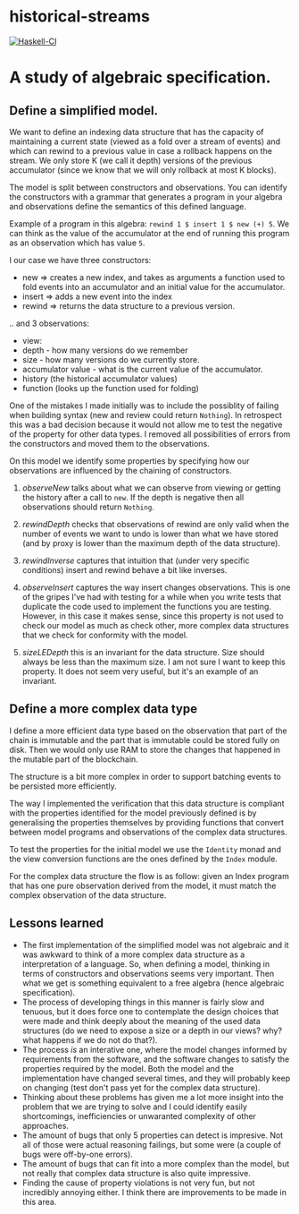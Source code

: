 # historical-streams

[![Haskell-CI](https://github.com/raduom/hysterical-screams/actions/workflows/haskell-ci.yml/badge.svg)](https://github.com/raduom/hysterical-screams/actions/workflows/haskell-ci.yml)

# A study of algebraic specification.

## Define a simplified model.

We want to define an indexing data structure that has the capacity of maintaining a current state (viewed as a fold over a stream of events) and which can rewind to a previous value in case a rollback happens on the stream. We only store K (we call it depth) versions of the previous accumulator (since we know that we will only rollback at most K blocks).

The model is split between constructors and observations. You can identify the constructors with a grammar that generates a program in your algebra and observations define the semantics of this defined language.

Example of a program in this algebra: `rewind 1 $ insert 1 $ new (+) 5`. We can think as the value of the accumulator at the end of running this program as an observation which has value `5`.

I our case we have three constructors:
* new => creates a new index, and takes as arguments a function used to fold events into an accumulator and an initial value for the accumulator.
* insert => adds a new event into the index
* rewind => returns the data structure to a previous version.

.. and 3 observations:
* view:
 * depth - how many versions do we remember
 * size - how many versions do we currently store.
 * accumulator value - what is the current value of the accumulator.
* history (the historical accumulator values)
* function (looks up the function used for folding)

One of the mistakes I made initially was to include the possiblity of failing when building syntax (new and review could return `Nothing`). In retrospect this was a bad decision because it would not allow me to test the negative of the property for other data types. I removed all possibilities of errors from the constructors and moved them to the observations.

On this model we identify some properties by specifying how our observations are influenced by the chaining of constructors.

1) *observeNew* talks about what we can observe from viewing or getting the history after a call to `new`. If the depth is negative then all observations should return `Nothing`.

2) *rewindDepth* checks that observations of rewind are only valid when the number of events we want to undo is lower than what we have stored (and by proxy is lower than the maximum depth of the data structure).

3) *rewindInverse* captures that intuition that (under very specific conditions) insert and rewind behave a bit like inverses.

4) *observeInsert* captures the way insert changes observations. This is one of the gripes I've had with testing for a while when you write tests that duplicate the code used to implement the functions you are testing. However, in this case it makes sense, since this property is not used to check our model as much as check other, more complex data structures that we check for conformity with the model.

5) *sizeLEDepth* this is an invariant for the data structure. Size should always be less than the maximum size. I am not sure I want to keep this property. It does not seem very useful, but it's an example of an invariant.

## Define a more complex data type

I define a more efficient data type based on the observation that part of the chain is immutable and the part that is immutable could be stored fully on disk. Then we would only use RAM to store the changes that happened in the mutable part of the blockchain.

The structure is a bit more complex in order to support batching events to be persisted more efficiently.

The way I implemented the verification that this data structure is compliant with the properties identified for the model previously defined is by generalising the properties themselves by providing functions that convert between model programs and observations of the complex data structures.

To test the properties for the initial model we use the `Identity` monad and the view conversion functions are the ones defined by the `Index` module.

For the complex data structure the flow is as follow: given an Index program that has one pure observation derived from the model, it must match the complex observation of the data structure.

## Lessons learned

* The first implementation of the simplified model was not algebraic and it was awkward to think of a more complex data structure as a interpretation of a language. So, when defining a model, thinking in terms of constructors and observations seems very important. Then what we get is something equivalent to a free algebra (hence algebraic specification).
* The process of developing things in this manner is fairly slow and tenuous, but it does force one to contemplate the design choices that were made and think deeply about the meaning of the used data structures (do we need to expose a size or a depth in our views? why? what happens if we do not do that?).
* The process *is* an interative one, where the model changes informed by requirements from the software, and the software changes to satisfy the properties required by the model. Both the model and the implementation have changed several times, and they will probably keep on changing (test don't pass yet for the complex data structure).
* Thinking about these problems has given me a lot more insight into the problem that we are trying to solve and I could identify easily shortcomings, inefficiencies or unwaranted complexity of other approaches.
* The amount of bugs that only 5 properties can detect is impresive. Not all of those were actual reasoning failings, but some were (a couple of bugs were off-by-one errors).
* The amount of bugs that can fit into a more complex than the model, but not really that complex data structure is also quite impressive.
* Finding the cause of property violations is not very fun, but not incredibly annoying either. I think there are improvements to be made in this area.
